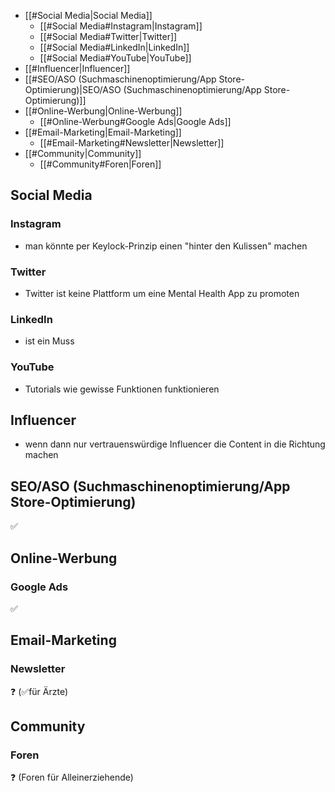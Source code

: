 - [[#Social Media|Social Media]]
	- [[#Social Media#Instagram|Instagram]]
	- [[#Social Media#Twitter|Twitter]]
	- [[#Social Media#LinkedIn|LinkedIn]]
	- [[#Social Media#YouTube|YouTube]]
- [[#Influencer|Influencer]]
- [[#SEO/ASO (Suchmaschinenoptimierung/App Store-Optimierung)|SEO/ASO (Suchmaschinenoptimierung/App Store-Optimierung)]]
- [[#Online-Werbung|Online-Werbung]]
	- [[#Online-Werbung#Google Ads|Google Ads]]
- [[#Email-Marketing|Email-Marketing]]
	- [[#Email-Marketing#Newsletter|Newsletter]]
- [[#Community|Community]]
	- [[#Community#Foren|Foren]]

## Social Media

### Instagram

- man könnte per Keylock-Prinzip einen "hinter den Kulissen" machen
### Twitter

- Twitter ist keine Plattform um eine Mental Health App zu promoten
### LinkedIn

- ist ein Muss
### YouTube

- Tutorials wie gewisse Funktionen funktionieren

## Influencer

- wenn dann nur vertrauenswürdige Influencer die Content in die Richtung machen

## SEO/ASO (Suchmaschinenoptimierung/App Store-Optimierung)

✅

## Online-Werbung

### Google Ads

✅

## Email-Marketing

### Newsletter 

❓
(✅für Ärzte)

## Community

### Foren

❓ (Foren für Alleinerziehende)